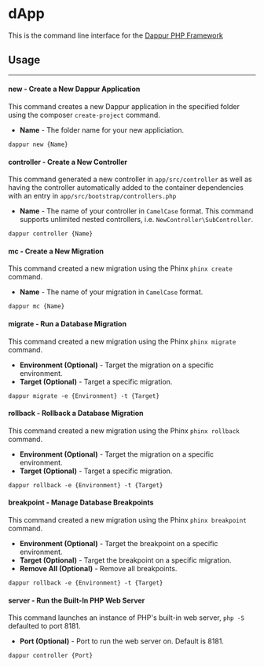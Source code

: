 # dApp

This is the command line interface for the [Dappur PHP Framework](https://github.com/dappur/framework)

## Usage
---

#### new - Create a New Dappur Application
This command creates a new Dappur application in the specified folder using the composer `create-project` command.
- **Name** - The folder name for your new appliciation.
```
dappur new {Name}
```

#### controller - Create a New Controller
This command generated a new controller in `app/src/controller` as well as having the controller automatically added to the container dependencies with an entry in `app/src/bootstrap/controllers.php`
- **Name** - The name of your controller in `CamelCase` format.  This command supports unlimited nested controllers, i.e. `NewController\SubController`.
```
dappur controller {Name}
```

#### mc - Create a New Migration
This command created a new migration using the Phinx `phinx create` command.
- **Name** - The name of your migration in `CamelCase` format.
```
dappur mc {Name}
```

#### migrate - Run a Database Migration
This command created a new migration using the Phinx `phinx migrate` command.
- **Environment (Optional)** - Target the migration on a specific environment.
- **Target (Optional)** - Target a specific migration.
```
dappur migrate -e {Environment} -t {Target}
```

#### rollback - Rollback a Database Migration
This command created a new migration using the Phinx `phinx rollback` command.
- **Environment (Optional)** - Target the migration on a specific environment.
- **Target (Optional)** - Target a specific migration.
```
dappur rollback -e {Environment} -t {Target}
```

#### breakpoint - Manage Database Breakpoints
This command created a new migration using the Phinx `phinx breakpoint` command.
- **Environment (Optional)** - Target the breakpoint on a specific environment.
- **Target (Optional)** - Target the breakpoint on a specific migration.
- **Remove All (Optional)** - Remove all breakpoints.
```
dappur rollback -e {Environment} -t {Target}
```

#### server - Run the Built-In PHP Web Server
This command launches an instance of PHP's built-in web server, `php -S` defaulted to port 8181.
- **Port (Optional)** - Port to run the web server on.  Default is 8181.
```
dappur controller {Port}
```